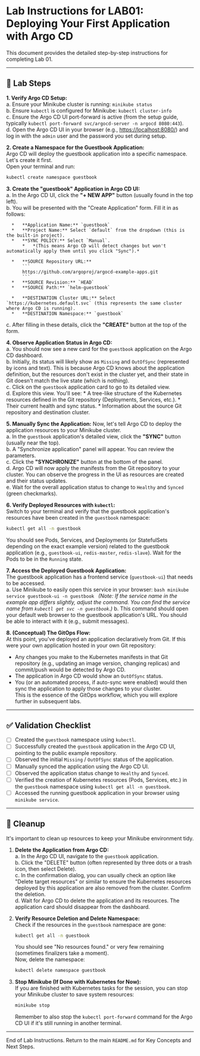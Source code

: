 # Lab Instructions for LAB01: Deploying Your First Application with Argo CD

This document provides the detailed step-by-step instructions for completing Lab 01.

---

## 🚀 Lab Steps

**1. Verify Argo CD Setup:**
   <br>a. Ensure your Minikube cluster is running: `minikube status`
   <br>b. Ensure `kubectl` is configured for Minikube: `kubectl cluster-info`
   <br>c. Ensure the Argo CD UI port-forward is active (from the setup guide, typically `kubectl port-forward svc/argocd-server -n argocd 8080:443`).
   <br>d. Open the Argo CD UI in your browser (e.g., [https://localhost:8080/](https://localhost:8080/)) and log in with the `admin` user and the password you set during setup.

**2. Create a Namespace for the Guestbook Application:**
   <br>Argo CD will deploy the guestbook application into a specific namespace. Let's create it first.
   <br>Open your terminal and run:
   ```bash
   kubectl create namespace guestbook
   ```

**3. Create the "guestbook" Application in Argo CD UI:**
   <br>a. In the Argo CD UI, click the **"+ NEW APP"** button (usually found in the top left).
   <br>b. You will be presented with the "Create Application" form. Fill it in as follows:

      *   **Application Name:** `guestbook`
      *   **Project Name:** Select `default` from the dropdown (this is the built-in project).
      *   **SYNC POLICY:** Select `Manual`.
          *   *(This means Argo CD will detect changes but won't automatically apply them until you click "Sync").*

      *   **SOURCE Repository URL:** 
          ```
          https://github.com/argoproj/argocd-example-apps.git
          ```
      *   **SOURCE Revision:** `HEAD`
      *   **SOURCE Path:** `helm-guestbook`

      *   **DESTINATION Cluster URL:** Select `https://kubernetes.default.svc` (this represents the same cluster where Argo CD is running).
      *   **DESTINATION Namespace:** `guestbook`

   c. After filling in these details, click the **"CREATE"** button at the top of the form.

**4. Observe Application Status in Argo CD:**
   <br>a. You should now see a new card for the `guestbook` application on the Argo CD dashboard.
   <br>b. Initially, its status will likely show as `Missing` and `OutOfSync` (represented by icons and text). This is because Argo CD knows about the application definition, but the resources don't exist in the cluster yet, and their state in Git doesn't match the live state (which is nothing).
   <br>c. Click on the `guestbook` application card to go to its detailed view.
   <br>d. Explore this view. You'll see:
      *   A tree-like structure of the Kubernetes resources defined in the Git repository (Deployments, Services, etc.).
      *   Their current health and sync status.
      *   Information about the source Git repository and destination cluster.

**5. Manually Sync the Application:**
   Now, let's tell Argo CD to deploy the application resources to your Minikube cluster.
   <br>a. In the `guestbook` application's detailed view, click the **"SYNC"** button (usually near the top).
   <br>b. A "Synchronize application" panel will appear. You can review the parameters.
   <br>c. Click the **"SYNCHRONIZE"** button at the bottom of the panel.
   <br>d. Argo CD will now apply the manifests from the Git repository to your cluster. You can observe the progress in the UI as resources are created and their status updates.
   <br>e. Wait for the overall application status to change to `Healthy` and `Synced` (green checkmarks).

**6. Verify Deployed Resources with `kubectl`:**
   <br>Switch to your terminal and verify that the guestbook application's resources have been created in the `guestbook` namespace:
   ```bash
   kubectl get all -n guestbook
   ```
   You should see Pods, Services, and Deployments (or StatefulSets depending on the exact example version) related to the guestbook application (e.g., `guestbook-ui`, `redis-master`, `redis-slave`). Wait for the Pods to be in the `Running` state.

**7. Access the Deployed Guestbook Application:**
   <br>The guestbook application has a frontend service (`guestbook-ui`) that needs to be accessed.
   <br>a. Use Minikube to easily open this service in your browser:
      ```bash
      minikube service guestbook-ui -n guestbook
      ```
      *(Note: If the service name in the example app differs slightly, adjust the command. You can find the service name from `kubectl get svc -n guestbook`.)*
   b. This command should open your default web browser to the guestbook application's URL. You should be able to interact with it (e.g., submit messages).

**8. (Conceptual) The GitOps Flow:**
   <br>At this point, you've deployed an application declaratively from Git. If this were your own application hosted in your own Git repository:
   *   Any changes you make to the Kubernetes manifests in that Git repository (e.g., updating an image version, changing replicas) and commit/push would be detected by Argo CD.
   *   The application in Argo CD would show an `OutOfSync` status.
   *   You (or an automated process, if auto-sync were enabled) would then sync the application to apply those changes to your cluster.
   <br>This is the essence of the GitOps workflow, which you will explore further in subsequent labs.

---

## ✅ Validation Checklist

- [ ] Created the `guestbook` namespace using `kubectl`.
- [ ] Successfully created the `guestbook` application in the Argo CD UI, pointing to the public example repository.
- [ ] Observed the initial `Missing` / `OutOfSync` status of the application.
- [ ] Manually synced the application using the Argo CD UI.
- [ ] Observed the application status change to `Healthy` and `Synced`.
- [ ] Verified the creation of Kubernetes resources (Pods, Services, etc.) in the `guestbook` namespace using `kubectl get all -n guestbook`.
- [ ] Accessed the running guestbook application in your browser using `minikube service`.

---

## 🧹 Cleanup

It's important to clean up resources to keep your Minikube environment tidy.

1.  **Delete the Application from Argo CD:**
    <br>a. In the Argo CD UI, navigate to the `guestbook` application.
    <br>b. Click the "DELETE" button (often represented by three dots or a trash icon, then select Delete).
    <br>c. In the confirmation dialog, you can usually check an option like "Delete target resources" or similar to ensure the Kubernetes resources deployed by this application are also removed from the cluster. Confirm the deletion.
    <br>d. Wait for Argo CD to delete the application and its resources. The application card should disappear from the dashboard.

2.  **Verify Resource Deletion and Delete Namespace:**
    <br>Check if the resources in the `guestbook` namespace are gone:
    ```bash
    kubectl get all -n guestbook
    ```
    You should see "No resources found." or very few remaining (sometimes finalizers take a moment).
    <br>Now, delete the namespace:
    ```bash
    kubectl delete namespace guestbook
    ```

3.  **Stop Minikube (If Done with Kubernetes for Now):**
    <br>If you are finished with Kubernetes tasks for the session, you can stop your Minikube cluster to save system resources:
    ```bash
    minikube stop
    ```
    Remember to also stop the `kubectl port-forward` command for the Argo CD UI if it's still running in another terminal.

---

End of Lab Instructions. Return to the main `README.md` for Key Concepts and Next Steps. 
